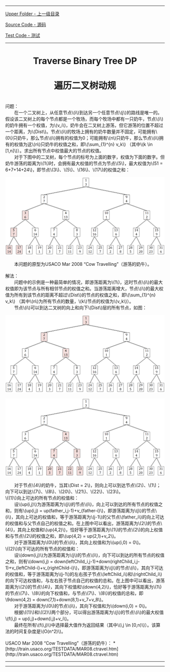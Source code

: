 <script type="text/javascript" async src="//cdn.bootcss.com/mathjax/2.7.0/MathJax.js?config=TeX-AMS-MML_HTMLorMML"></script>
<script type="text/javascript" async src="https://cdnjs.cloudflare.com/ajax/libs/mathjax/2.7.1/MathJax.js?config=TeX-MML-AM_CHTML"></script>


--------
[Upper Folder - 上一级目录](../../)

[Source Code - 源码](https://github.com/zhaochenyou/Way-to-Algorithm/blob/master/src/DynamicProgramming/TreeDP/TraverseBinaryTreeDP.hpp)

[Test Code - 测试](https://github.com/zhaochenyou/Way-to-Algorithm/blob/master/src/DynamicProgramming/TreeDP/TraverseBinaryTreeDP.cpp)


--------

<div>
<h1 align="center">Traverse Binary Tree DP</h1>
<h1 align="center">遍历二叉树动规</h1>
<br>
问题： <br>
&emsp;&emsp;在一个二叉树上，从任意节点\(i\)到达另一个任意节点\(j\)的路线是唯一的。假设该二叉树上的每个节点都是一个牧场，而每个牧场中都有一只奶牛，节点\(i\)的奶牛拥有一个权值，为\(v_i\)，奶牛会在二叉树上游荡，但它游荡的位置不超过一个距离，为\(Dist\)。节点\(i\)的牧场上拥有的奶牛数量并不固定，可能拥有\(0\)只奶牛，那么节点\(i\)拥有的权值为0；可能拥有\(n\)只奶牛，那么节点\(i\)拥有的权值为这\(n\)只奶牛的权值之和，即\(\sum_{1}^{n} v_k\) （其中\(k \in [1,n]\)）。求出所有节点中权值最大的节点的权值。 <br>
&emsp;&emsp;对于下图中的二叉树，每个节点的标号为上面的数字，权值为下面的数字。但奶牛游荡的距离为\(1\)时，会拥有最大权值的节点为节点\(5\)，最大权值为\(51 = 6+7+14+24\)，即节点\(3\)、\(5\)、\(16\)、\(17\)的权值之和： <br>
<p align="center"><img src="../res/TraverseBinaryTreeDP1.png" /></p>
&emsp;&emsp;本问题的原型为USACO Mar 2008 “Cow Travelling”（游荡的奶牛）。 <br>
<br>
解法： <br>
&emsp;&emsp;问题中的示例是一种最简单的情况，即游荡距离为\(1\)，这时节点\(i\)的最大权值即为该节点与所有相邻节点的权值之和。当游荡距离增大，节点\(i\)的最大权值为所有到该节点的距离不超过\(Dist\)的节点的权值之和，即\(\sum_{1}^{n} v_k\) （其中\(n\)为所有节点的数量，\(k\)节点的权值为\(v_k\)）。 <br>
&emsp;&emsp;节点\(i\)可以到达二叉树的向上和向下\(Dist\)层的所有节点，如图： <br>
<p align="center"><img src="../res/TraverseBinaryTreeDP2.png" /></p>
<p align="center"><img src="../res/TraverseBinaryTreeDP3.png" /></p>
&emsp;&emsp;对于节点\(4\)的奶牛，当其\(Dist = 2\)，则向上可以到达节点\(2\)、\(1\)；向下可以到达\(7\)、\(8\)、\(20\)、\(21\)、\(22\)、\(23\)。 <br>
\((1)\)向上可达的所有节点的权值和： <br>
&emsp;&emsp;设\(up(i,j)\)为游荡距离为\(j\)的节点\(i\)，向上可以到达的所有节点的权值之和，则有\(up(i,j) = up(father_i,j-1)+v_{father-i}\)，即游荡距离为\(j\)的节点\(i\)，其向上可达的权值和，等于游荡距离为\(j-1\)的父节点\(father_i\)的向上可达的权值和与父节点自己的权值之和。在上图中可以看出，游荡距离为\(2\)的节点\(4\)，其向上权值和\(up(4,2)\)，恰好等于游荡距离为\(1\)的节点\(2\)的向上权值和与节点\(2\)的权值之和，即\(up(4,2) = up(2,1)+v_2\)。 <br>
&emsp;&emsp;对于游荡距离为\(0\)的节点\(i\)，其向上权值和为\(up(i,0) = 0\)。 <br>
\((2)\)向下可达的所有节点的权值和： <br>
&emsp;&emsp;设\(down(i,j)\)为游荡距离为\(j\)的节点\(i\)，向下可以到达的所有节点的权值之和，则有\(down(i,j) = down(leftChild_i,j-1)+down(rightChild_i,j-1)+v_{leftChild-i}+v_{rightChild-i}\)，即游荡距离为\(j\)的节点\(i\)，其向下可达的权值和，等于游荡距离为\(j-1\)的左右孩子节点\(leftChild_i\)和\(rightChild_i\)的向下可达权值和，与左右孩子节点自己的权值的总和。在上图中可以看出，游荡距离为\(2\)的节点\(4\)，其向下权值和\(down(4,2)\)，恰好等于游荡距离为\(1\)的节点\(7\)、\(8\)的向下权值和，与节点\(7\)、\(8\)的权值的总和，即\9down(4,2) = down(7,1)+down(8,1)+v_7+v_8\)。 <br>
&emsp;&emsp;对于游荡距离为\(0\)的节点\(i\)，其向下权值和为\(down(i,0) = 0\)。 <br>
&emsp;&emsp;根据\((1)\)和\((2)\)两个部分，可以得出游荡距离为\(j\)的节点\(i\)的最大权值\(f(i,j) = up(i,j)+down(i,j)+v_i\)。 <br>
&emsp;&emsp;最终在所有\(f(i,j)\)中选择最大值作为返回结果（其中\(i,j \in [0,n)\)）。该算法的时间复杂度是\(O(n^2)\)。 <br>
</div>
<br>
USACO Mar 2008 “Cow Travelling”（游荡的奶牛）：
* [http://train.usaco.org/TESTDATA/MAR08.ctravel.htm](http://train.usaco.org/TESTDATA/MAR08.ctravel.htm)

--------
--------
